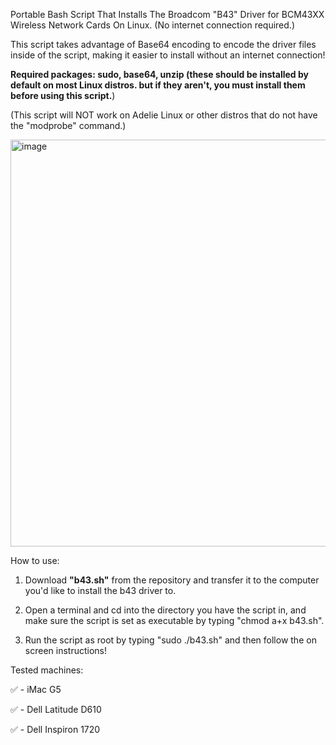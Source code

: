 Portable Bash Script That Installs The Broadcom "B43" Driver for BCM43XX Wireless Network Cards On Linux. (No internet connection required.)

This script takes advantage of Base64 encoding to encode the driver files inside of the script, making it easier to install without an internet connection!

**Required packages: sudo, base64, unzip (these should be installed by default on most Linux distros. but if they aren't, you must install them before using this script.**)

(This script will NOT work on Adelie Linux or other distros that do not have the "modprobe" command.)

<img width="854" height="651" alt="image" src="https://github.com/user-attachments/assets/9762dbcf-6f30-485c-997e-18c0e6a385c2" />

How to use:

1. Download **"b43.sh"** from the repository and transfer it to the computer you'd like to install the b43 driver to.

2. Open a terminal and cd into the directory you have the script in, and make sure the script is set as executable by typing "chmod a+x b43.sh".

3. Run the script as root by typing "sudo ./b43.sh" and then follow the on screen instructions!

Tested machines:

✅ - iMac G5

✅ - Dell Latitude D610

✅ - Dell Inspiron 1720


